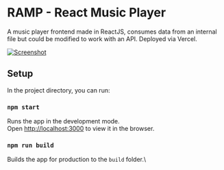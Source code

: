 # RAMP - React Music Player

A music player frontend made in ReactJS, consumes data from an internal file but could be modified to work with an API.
Deployed via Vercel.

[![Screenshot](https://i.ibb.co/6HskVnP/ramp-screenshot.png "Screenshot")](https://i.ibb.co/6HskVnP/ramp-screenshot.png "Screenshot")

## Setup

In the project directory, you can run:

### `npm start`

Runs the app in the development mode.\
Open [http://localhost:3000](http://localhost:3000) to view it in the browser.

### `npm run build`

Builds the app for production to the `build` folder.\
